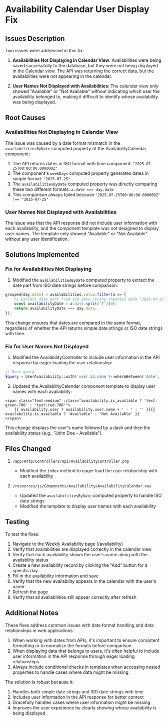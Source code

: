 # Availability Calendar User Display Fix

## Issues Description

Two issues were addressed in this fix:

1. **Availabilities Not Displaying in Calendar View**: Availabilities were being saved successfully to the database, but they were not being displayed in the Calendar view. The API was returning the correct data, but the availabilities were not appearing in the calendar.

2. **User Names Not Displayed with Availabilities**: The calendar view only showed "Available" or "Not Available" without indicating which user the availability belonged to, making it difficult to identify whose availability was being displayed.

## Root Causes

### Availabilities Not Displaying in Calendar View

The issue was caused by a date format mismatch in the `availabilitiesByDate` computed property of the AvailabilityCalendar component:

1. The API returns dates in ISO format with time component: `"2025-07-25T00:00:00.000000Z"`
2. The component's `weekDays` computed property generates dates in simple format: `"2025-07-25"`
3. The `availabilitiesByDate` computed property was directly comparing these two different formats: `a.date === day.date`
4. This comparison always failed because `"2025-07-25T00:00:00.000000Z" !== "2025-07-25"`

### User Names Not Displayed with Availabilities

The issue was that the API response did not include user information with each availability, and the component template was not designed to display user names. The template only showed "Available" or "Not Available" without any user identification.

## Solutions Implemented

### Fix for Availabilities Not Displaying

1. Modified the `availabilitiesByDate` computed property to extract the date part from ISO date strings before comparison:

```javascript
grouped[day.date] = availabilities.value.filter(a => {
    // Extract date part from ISO date string (handles both "2025-07-25" and "2025-07-25T00:00:00.000000Z" formats)
    const availabilityDate = a.date.split('T')[0];
    return availabilityDate === day.date;
});
```

This change ensures that dates are compared in the same format, regardless of whether the API returns simple date strings or ISO date strings with time.

### Fix for User Names Not Displayed

1. Modified the AvailabilityController to include user information in the API response by eager loading the user relationship:

```php
// Base query
$query = UserAvailability::with('user:id,name')->whereBetween('date', [$startDate, $endDate]);
```

2. Updated the AvailabilityCalendar component template to display user names with each availability:

```vue
<span class="font-medium" :class="availability.is_available ? 'text-green-700' : 'text-red-700'">
    {{ availability.user ? availability.user.name + ' - ' : '' }}{{ availability.is_available ? 'Available' : 'Not Available' }}
</span>
```

This change displays the user's name followed by a dash and then the availability status (e.g., "John Doe - Available").

## Files Changed

1. `/app/Http/Controllers/Api/AvailabilityController.php`
   - Modified the `index` method to eager load the user relationship with each availability

2. `/resources/js/Components/Availability/AvailabilityCalendar.vue`
   - Updated the `availabilitiesByDate` computed property to handle ISO date strings
   - Modified the template to display user names with each availability

## Testing

To test the fixes:

1. Navigate to the Weekly Availability page (/availability)
2. Verify that availabilities are displayed correctly in the calendar view
3. Verify that each availability shows the user's name along with the availability status
4. Create a new availability record by clicking the "Add" button for a specific day
5. Fill in the availability information and save
6. Verify that the new availability appears in the calendar with the user's name
7. Refresh the page
8. Verify that all availabilities still appear correctly after refresh

## Additional Notes

These fixes address common issues with date format handling and data relationships in web applications:

1. When working with dates from APIs, it's important to ensure consistent formatting or to normalize the formats before comparison.
2. When displaying data that belongs to users, it's often helpful to include user information in the API response through eager loading relationships.
3. Always include conditional checks in templates when accessing nested properties to handle cases where data might be missing.

The solution is robust because it:
1. Handles both simple date strings and ISO date strings with time
2. Includes user information in the API response for better context
3. Gracefully handles cases where user information might be missing
4. Improves the user experience by clearly showing whose availability is being displayed
